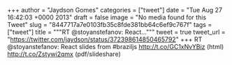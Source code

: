 
+++
author = "Jaydson Gomes"
categories = ["tweet"]
date = "Tue Aug 27 16:42:03 +0000 2013"
draft = false
image = "No media found for this Tweet"
slug = "8447717a7e0103fb35c8fde381bb64c6ef9c767f"
tags = ["tweet"]
title = """RT @stoyanstefanov: React..."""
tweet = true
tweet_url = "https://twitter.com/jaydson/status/372398614850465792"
+++
RT @stoyanstefanov: React slides from #braziljs http://t.co/GC1xNvYBiz (html) http://t.co/Zstywi2qmx (pdf/slideshare)
